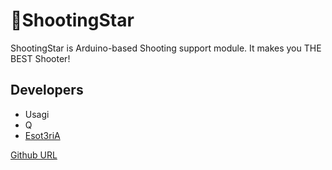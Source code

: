 # :gun:ShootingStar

ShootingStar is Arduino-based Shooting support module. It makes you THE BEST Shooter!

## Developers

* Usagi
* Q
* [Esot3riA](https://github.com/Esot3riA)

[Github URL](https://github.com/Esot3riA/ShootingStar)
